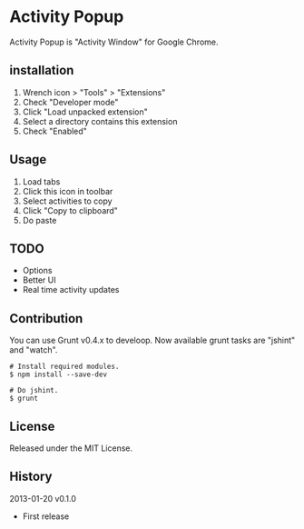 
Activity Popup
==============

Activity Popup is "Activity Window" for Google Chrome.

installation
------------

1. Wrench icon > "Tools" > "Extensions"
2. Check "Developer mode"
3. Click "Load unpacked extension"
4. Select a directory contains this extension
5. Check "Enabled"

Usage
-----

1. Load tabs
2. Click this icon in toolbar
3. Select activities to copy
4. Click "Copy to clipboard"
5. Do paste

TODO
----

- Options
- Better UI
- Real time activity updates

Contribution
------------

You can use Grunt v0.4.x to develoop.
Now available grunt tasks are "jshint" and "watch".

    # Install required modules.
    $ npm install --save-dev

    # Do jshint.
    $ grunt

License
-------

Released under the MIT License.

History
-------

2013-01-20 v0.1.0

* First release
